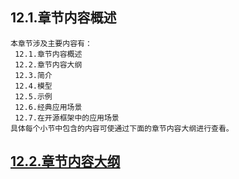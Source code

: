 
## 12.1.章节内容概述
    本章节涉及主要内容有：
     12.1.章节内容概述
     12.2.章节内容大纲
     12.3.简介
     12.4.模型
     12.5.示例
     12.6.经典应用场景
     12.7.在开源框架中的应用场景
	具体每个小节中包含的内容可使通过下面的章节内容大纲进行查看。

## <a href="/enhance/markmap/general/designpattern/designpattern-java/chapter/designpattern-java-outline5-chapter12.html" target="_blank">12.2.章节内容大纲</a>

<Markmap localtion="/enhance/markmap/general/designpattern/designpattern-java/chapter/designpattern-java-outline5-chapter12.html" height="500rem"/>


